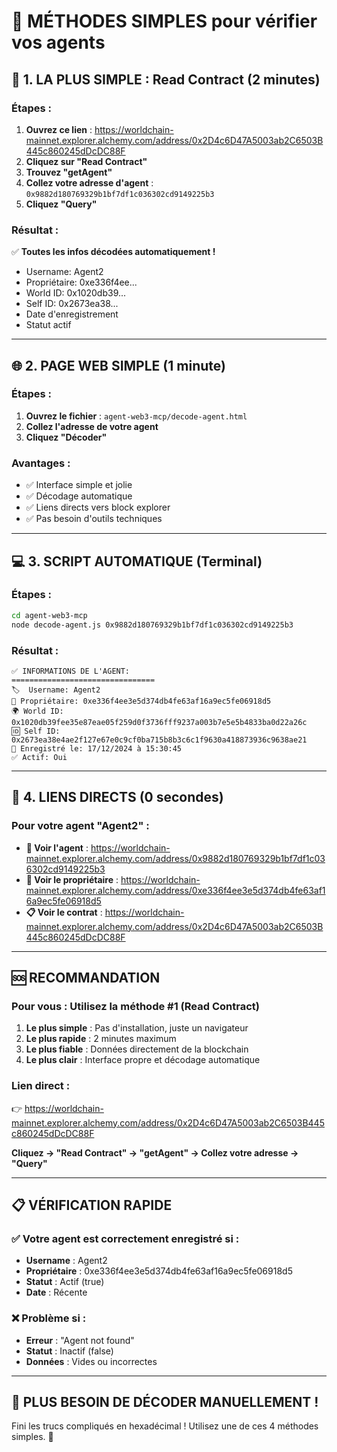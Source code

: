 # 🚀 MÉTHODES SIMPLES pour vérifier vos agents

## 🎯 **1. LA PLUS SIMPLE : Read Contract (2 minutes)**

### Étapes :
1. **Ouvrez ce lien** : https://worldchain-mainnet.explorer.alchemy.com/address/0x2D4c6D47A5003ab2C6503B445c860245dDcDC88F
2. **Cliquez sur "Read Contract"**
3. **Trouvez "getAgent"**
4. **Collez votre adresse d'agent** : `0x9882d180769329b1bf7df1c036302cd9149225b3`
5. **Cliquez "Query"**

### Résultat :
✅ **Toutes les infos décodées automatiquement !**
- Username: Agent2
- Propriétaire: 0xe336f4ee...
- World ID: 0x1020db39...
- Self ID: 0x2673ea38...
- Date d'enregistrement
- Statut actif

---

## 🌐 **2. PAGE WEB SIMPLE (1 minute)**

### Étapes :
1. **Ouvrez le fichier** : `agent-web3-mcp/decode-agent.html`
2. **Collez l'adresse de votre agent**
3. **Cliquez "Décoder"**

### Avantages :
- ✅ Interface simple et jolie
- ✅ Décodage automatique
- ✅ Liens directs vers block explorer
- ✅ Pas besoin d'outils techniques

---

## 💻 **3. SCRIPT AUTOMATIQUE (Terminal)**

### Étapes :
```bash
cd agent-web3-mcp
node decode-agent.js 0x9882d180769329b1bf7df1c036302cd9149225b3
```

### Résultat :
```
✅ INFORMATIONS DE L'AGENT:
================================
🏷️  Username: Agent2
👤 Propriétaire: 0xe336f4ee3e5d374db4fe63af16a9ec5fe06918d5
🌍 World ID: 0x1020db39fee35e87eae05f259d0f3736fff9237a003b7e5e5b4833ba0d22a26c
🆔 Self ID: 0x2673ea38e4ae2f127e67e0c9cf0ba715b8b3c6c1f9630a418873936c9638ae21
📅 Enregistré le: 17/12/2024 à 15:30:45
✅ Actif: Oui
```

---

## 🔗 **4. LIENS DIRECTS (0 secondes)**

### Pour votre agent "Agent2" :
- **📍 Voir l'agent** : https://worldchain-mainnet.explorer.alchemy.com/address/0x9882d180769329b1bf7df1c036302cd9149225b3
- **👤 Voir le propriétaire** : https://worldchain-mainnet.explorer.alchemy.com/address/0xe336f4ee3e5d374db4fe63af16a9ec5fe06918d5
- **📋 Voir le contrat** : https://worldchain-mainnet.explorer.alchemy.com/address/0x2D4c6D47A5003ab2C6503B445c860245dDcDC88F

---

## 🆘 **RECOMMANDATION**

### **Pour vous : Utilisez la méthode #1 (Read Contract)**
1. **Le plus simple** : Pas d'installation, juste un navigateur
2. **Le plus rapide** : 2 minutes maximum
3. **Le plus fiable** : Données directement de la blockchain
4. **Le plus clair** : Interface propre et décodage automatique

### **Lien direct** :
👉 https://worldchain-mainnet.explorer.alchemy.com/address/0x2D4c6D47A5003ab2C6503B445c860245dDcDC88F

**Cliquez → "Read Contract" → "getAgent" → Collez votre adresse → "Query"**

---

## 📋 **VÉRIFICATION RAPIDE**

### ✅ **Votre agent est correctement enregistré si** :
- **Username** : Agent2 
- **Propriétaire** : 0xe336f4ee3e5d374db4fe63af16a9ec5fe06918d5
- **Statut** : Actif (true)
- **Date** : Récente

### ❌ **Problème si** :
- **Erreur** : "Agent not found"
- **Statut** : Inactif (false)
- **Données** : Vides ou incorrectes

---

## 🎉 **PLUS BESOIN DE DÉCODER MANUELLEMENT !**

Fini les trucs compliqués en hexadécimal ! 
Utilisez une de ces 4 méthodes simples. 🚀 